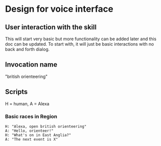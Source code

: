 # Design for voice interface
## User interaction with the skill
This will start very basic but more functionality can be added later and this doc can be updated. To start with, it will just be basic interactions with no back and forth dialog.

## Invocation name
"british orienteering"

## Scripts
H = human, A = Alexa

### Basic races in Region
```
H: "Alexa, open british orienteering"
A: "Hello, orienteer!"
H: "What's on in East Anglia?"
A: "The next event is X"
```